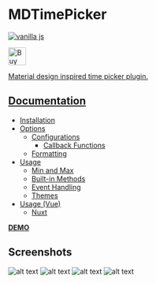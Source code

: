 MDTimePicker
========
[![vanilla js](https://img.shields.io/npm/dt/@dmuy/timepicker?style=flat-square)](https://www.npmjs.com/package/@dmuy/timepicker)

<a href='https://ko-fi.com/dionleeuy' target='_blank'><img height='36' style='border:0px;height:36px;' src='https://cdn.ko-fi.com/cdn/kofi1.png?v=3' border='0' alt='Buy Me a Coffee at ko-fi.com' />

Material design inspired time picker plugin.

## Documentation
* [Installation](https://github.com/dmuy/MDTimePicker/wiki/Installation)
* [Options](https://github.com/dmuy/MDTimePicker/wiki/Options)
  * [Configurations](https://github.com/dmuy/MDTimePicker/wiki/Options#configurations)
    * [Callback Functions](https://github.com/dmuy/MDTimePicker/wiki/Options#callback-functions)
  * [Formatting](https://github.com/dmuy/MDTimePicker/wiki/Options#formatting)
* [Usage](https://github.com/dmuy/MDTimePicker/wiki/Usage)
  * [Min and Max](https://github.com/dmuy/MDTimePicker/wiki/Usage#min-and-max)
  * [Built-in Methods](https://github.com/dmuy/MDTimePicker/wiki/Usage#usable-built-in-methods)
  * [Event Handling](https://github.com/dmuy/MDTimePicker/wiki/Usage#event)
  * [Themes](https://github.com/dmuy/MDTimePicker/wiki/Usage#themes)
* [Usage (Vue)](https://github.com/dmuy/MDTimePicker/wiki/Usage-(Vue))
  * [Nuxt](https://github.com/dmuy/MDTimePicker/wiki/Usage-(Vue)#nuxt)

**[DEMO](https://dmuy.github.io/MDTimePicker/)**

## Screenshots
![alt text](https://i.imgur.com/M7Jb5H3.png "TimePicker: Hour")
![alt text](https://i.imgur.com/LmIkHoU.png "TimePicker: Minute")
![alt text](https://i.imgur.com/WyS2aHd.png "TimePicker: Dark")
![alt text](https://i.imgur.com/kNqqKMZ.png "TimePicker: 24-hour mode")

